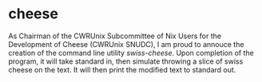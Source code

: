# cheese

As Chairman of the CWRUnix Subcommittee of Nix Users for the Development of
Cheese (CWRUnix SNUDC), I am proud to annouce the creation of the command line utility
*swiss-cheese*. Upon completion of the program, it will take standard in, then
simulate throwing a slice of swiss cheese on the text. It will then print the
modified text to standard out.

